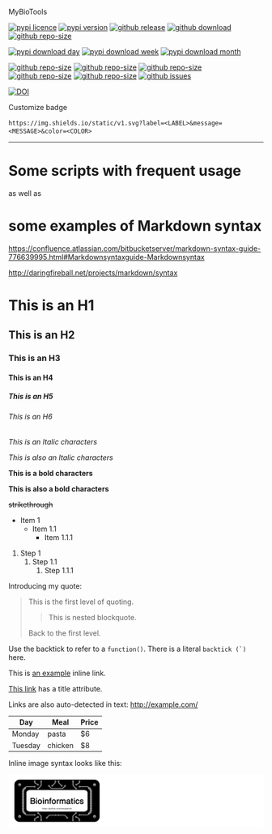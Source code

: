 

MyBioTools

[![pypi   licence        ](https://img.shields.io/pypi/l/MyBioTools.svg)]()
[![pypi   version        ](https://img.shields.io/pypi/v/MyBioTools.svg)](https://pypi.python.org/pypi/MyBioTools) 
[![github release        ](https://img.shields.io/github/release/songweizhi/MyBioTools.svg)]()
[![github download       ](https://img.shields.io/github/downloads/songweizhi/MyBioTools/total.svg)]()
[![github repo-size      ](https://img.shields.io/github/repo-size/songweizhi/MyBioTools.svg)]()

[![pypi   download day   ](https://img.shields.io/pypi/dd/MyBioTools.svg)]()
[![pypi   download week  ](https://img.shields.io/pypi/dw/MyBioTools.svg)]()
[![pypi   download month ](https://img.shields.io/pypi/dm/MyBioTools.svg)]()

[![github repo-size](https://img.shields.io/github/followers/songweizhi.svg?label=Follow)]()
[![github repo-size](https://img.shields.io/github/forks/songweizhi/Binning_refiner.svg?label=Fork)]()
[![github repo-size](https://img.shields.io/github/stars/songweizhi/Binning_refiner.svg)]()
[![github repo-size](https://img.shields.io/github/stars/songweizhi/Binning_refiner.svg?style=social)]()
[![github repo-size](https://img.shields.io/github/watchers/songweizhi/Binning_refiner.svg?label=Watch)]()
[![github issues](https://img.shields.io/github/issues/songweizhi/Binning_refiner.svg)]()


[![DOI](https://img.shields.io/static/v1.svg?label=DOI&message=10.1093/bioinformatics/btx086&color=orange)](https://doi.org/10.1093/bioinformatics/btx086)



Customize badge

    https://img.shields.io/static/v1.svg?label=<LABEL>&message=<MESSAGE>&color=<COLOR>

---



# Some scripts with frequent usage

as well as

# some examples of Markdown syntax

https://confluence.atlassian.com/bitbucketserver/markdown-syntax-guide-776639995.html#Markdownsyntaxguide-Markdownsyntax

http://daringfireball.net/projects/markdown/syntax

# This is an H1
## This is an H2
### This is an H3
#### This is an H4
##### This is an H5
###### This is an H6

*This is an Italic characters*

_This is also an Italic characters_

**This is a bold characters**

__This is also a bold characters__

~~strikethrough~~

* Item 1
  * Item 1.1
    * Item 1.1.1


1. Step 1
   1. Step 1.1
        1. Step 1.1.1

Introducing my quote:
> This is the first level of quoting.
>
>> This is nested blockquote.
>
> Back to the first level.


Use the backtick to refer to a `function()`. There is a literal ``backtick (`)`` here.


This is [an example](http://www.example.com/) inline link.

[This link](http://example.com/ "Title") has a title attribute.

Links are also auto-detected in text: http://example.com/


| Day     | Meal    | Price |
| --------|---------|-------|
| Monday  | pasta   | $6    |
| Tuesday | chicken | $8    |



Inline image syntax looks like this:

![Alt text](images/Bioinformatics.jpg)


